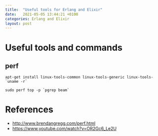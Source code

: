 ```yaml
---
title:  "Useful tools for Erlang and Elixir"
date:   2021-05-05 13:44:21 +0100
categories: Erlang and Elixir
layout: post
---
```


# Useful tools and commands

## perf
```shell
apt-get install linux-tools-common linux-tools-generic linux-tools-`uname -r`
```
```shell
sudo perf top -p `pgrep beam`
```

# References

* http://www.brendangregg.com/perf.html
* https://www.youtube.com/watch?v=OR2Gc6_Le2U
